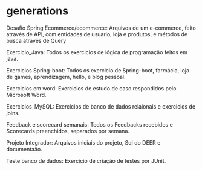 # generations
Desafio Spring Ecommerce/ecommerce: Arquivos de um e-commerce, feito através de API, com entidades de usuario, loja e produtos, 
e métodos de busca através de Query

Exercicio_Java: Todos os exercicios de lógica de programação feitos em java.

Exercicios Spring-boot: Todos os exercicio de Spring-boot, farmácia, loja de games, aprendizagem, hello, e blog pessoal.

Exercicios em word: Exercicios de estudo de caso respondidos pelo Microsoft Word.

Exercicios_MySQL: Exercicios de banco de dados relaionais e exercicios de joins.

Feedback e scorecard semanais: Todos os Feedbacks recebidos e Scorecards preenchidos, separados por semana.

Projeto Integrador: Arquivos iniciais do projeto, Sql do DEER e documentaão.

Teste banco de dados: Exercicio de criação de testes por JUnit.

